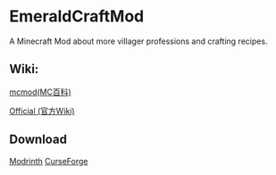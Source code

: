 # EmeraldCraftMod
A Minecraft Mod about more villager professions and crafting recipes.

## Wiki: 
[mcmod(MC百科)](https://www.mcmod.cn/class/6322.html)

[Official (官方Wiki)](https://viola-siemens.github.io/pages/emeraldcraft/index.html)

## Download
[Modrinth](https://modrinth.com/mod/emerald-craft)
[CurseForge](https://www.curseforge.com/minecraft/mc-mods/emerald-craft-mod)
